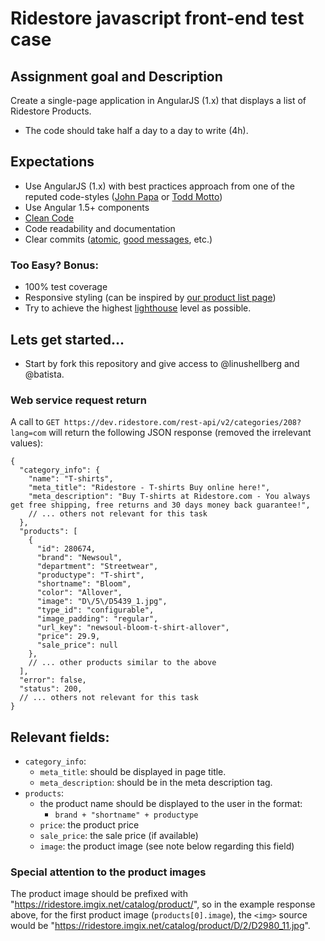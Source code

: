 # Ridestore javascript front-end test case

## Assignment goal and Description
Create a single-page application in AngularJS (1.x) that displays a list of
Ridestore Products.

- The code should take half a day to a day to write (4h).

## Expectations

 - Use AngularJS (1.x) with best practices approach from one of the reputed code-styles
 ([John Papa](https://github.com/johnpapa/angular-styleguide/tree/master/a1) or
[Todd Motto](https://github.com/toddmotto/angularjs-styleguide))
 - Use Angular 1.5+ components
 - [Clean Code](https://github.com/ryanmcdermott/clean-code-javascript)
 - Code readability and documentation
 - Clear commits ([atomic](https://www.freshconsulting.com/atomic-commits/), [good messages](https://chris.beams.io/posts/git-commit/), etc.)

### Too Easy? Bonus:
  - 100% test coverage
  - Responsive styling (can be inspired by [our product list page](https://dev.ridestore.com/streetwear/clothing/t-shirts))
  - Try to achieve the highest [lighthouse](https://developers.google.com/web/tools/lighthouse/) level as possible.

## Lets get started...

- Start by fork this repository and give access to @linushellberg and @batista.

### Web service request return

A call to `GET https://dev.ridestore.com/rest-api/v2/categories/208?lang=com`
will return the following JSON response (removed the irrelevant values):

```
{
  "category_info": {
    "name": "T-shirts",
    "meta_title": "Ridestore - T-shirts Buy online here!",
    "meta_description": "Buy T-shirts at Ridestore.com - You always get free shipping, free returns and 30 days money back guarantee!",
    // ... others not relevant for this task
  },
  "products": [
    {
      "id": 280674,
      "brand": "Newsoul",
      "department": "Streetwear",
      "productype": "T-shirt",
      "shortname": "Bloom",
      "color": "Allover",
      "image": "D\/5\/D5439_1.jpg",
      "type_id": "configurable",
      "image_padding": "regular",
      "url_key": "newsoul-bloom-t-shirt-allover",
      "price": 29.9,
      "sale_price": null
    },
    // ... other products similar to the above
  ],
  "error": false,
  "status": 200,
  // ... others not relevant for this task
}
```

## Relevant fields:

 - `category_info`:
   - `meta_title`: should be displayed in page title.
   - `meta_description`: should be in the meta description tag.
 - `products`:
   - the product name should be displayed to the user in the format:
       - `brand + "shortname" + productype`
   - `price`: the product price
   - `sale_price`: the sale price (if available)
   - `image`: the product image (see note below regarding this field)

### Special attention to the product images

The product image should be prefixed with "https://ridestore.imgix.net/catalog/product/",
so in the example response above, for the first product image (`products[0].image`),
the `<img>` source would be "https://ridestore.imgix.net/catalog/product/D/2/D2980_11.jpg".
